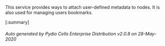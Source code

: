 






This service provides ways to attach user-defined metadata to nodes. It is also used for managing users bookmarks.

[:summary]

###### Auto generated by Pydio Cells Enterprise Distribution v2.0.8 on 28-May-2020
